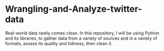# Wrangling-and-Analyze-twitter-data
Real-world data rarely comes clean. In this repository, I will be using Python and its libraries, to gather data from a variety of sources and in a variety of formats, assess its quality and tidiness, then clean it.
